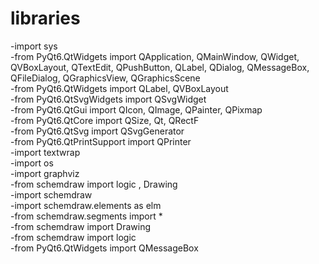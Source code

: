 # libraries
-import sys <br />
-from PyQt6.QtWidgets import QApplication, QMainWindow, QWidget, QVBoxLayout, QTextEdit, QPushButton, QLabel, QDialog, QMessageBox, QFileDialog, QGraphicsView, QGraphicsScene <br />
-from PyQt6.QtWidgets import QLabel, QVBoxLayout <br />
-from PyQt6.QtSvgWidgets import QSvgWidget <br />
-from PyQt6.QtGui import QIcon, QImage, QPainter, QPixmap <br />
-from PyQt6.QtCore import QSize, Qt, QRectF <br />
-from PyQt6.QtSvg import QSvgGenerator <br />
-from PyQt6.QtPrintSupport import QPrinter <br />
-import textwrap <br />
-import os <br />
-import graphviz <br />
-from schemdraw import logic , Drawing <br />
-import schemdraw <br />
-import schemdraw.elements as elm <br />
-from schemdraw.segments import * <br />
-from schemdraw import Drawing <br />
-from schemdraw import logic <br />
-from PyQt6.QtWidgets import QMessageBox <br />
